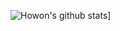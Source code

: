 ![Howon's github stats](https://github-readme-stats.vercel.app/api?username=JHW0900&show_icons=true&theme=gruvbox)]
